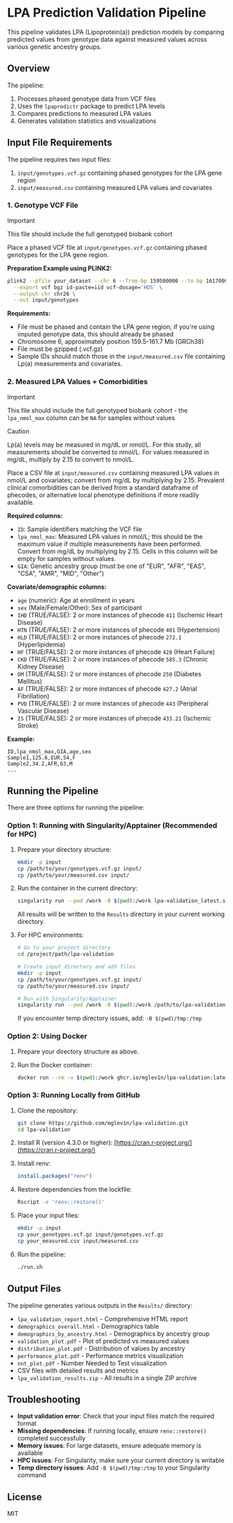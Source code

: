 # LPA Prediction Validation Pipeline

This pipeline validates LPA (Lipoprotein(a)) prediction models by comparing predicted values from genotype data against measured values across various genetic ancestry groups.

## Overview

The pipeline:
1. Processes phased genotype data from VCF files
2. Uses the `lpapredictr` package to predict LPA levels
3. Compares predictions to measured LPA values
4. Generates validation statistics and visualizations

## Input File Requirements

The pipeline requires two input files:
1. `input/genotypes.vcf.gz` containing phased genotypes for the LPA gene region
2. `input/measured.csv` containing measured LPA values and covariates

### 1. Genotype VCF File

> [!IMPORTANT]  
> This file should include the full genotyped biobank cohort

Place a phased VCF file at `input/genotypes.vcf.gz` containing phased genotypes for the LPA gene region. 

**Preparation Example using PLINK2:**
```bash
plink2 --pfile your_dataset --chr 6 --from-bp 159500000 --to-bp 161700000 \
  --export vcf bgz id-paste=iid vcf-dosage='HDS' \
  --output-chr chr26 \
  --out input/genotypes
```

**Requirements:**
- File must be phased and contain the LPA gene region; if you're using imputed genotype data, this should already be phased
- Chromosome 6, approximately position 159.5-161.7 Mb (GRCh38)
- File must be gzipped (.vcf.gz)
- Sample IDs should match those in the `input/measured.csv` file containing Lp(a) measurements and covariates.

### 2. Measured LPA Values + Comorbidities

> [!IMPORTANT]  
> This file should include the full genotyped biobank cohort - the `lpa_nmol_max` column can be `NA` for samples without values

> [!CAUTION]
> Lp(a) levels may be measured in mg/dL or nmol/L. For this study, all measurements should be converted to nmol/L. For values measured in mg/dL, multiply by 2.15 to convert to nmol/L.

Place a CSV file at `input/measured.csv` containing measured LPA values in nmol/L and covariates; convert from mg/dL by multiplying by 2.15. Prevalent clinical comorbidities can be derived from a standard dataframe of phecodes, or alternative local phenotype definitions if more readily available.

**Required columns:**
- `ID`: Sample identifiers matching the VCF file
- `lpa_nmol_max`: Measured LPA values in nmol/L; this should be the maximum value if multiple measurements have been performed. Convert from mg/dL by multiplying by 2.15. Cells in this column will be empty for samples without values.
- `GIA`: Genetic ancestry group (must be one of "EUR", "AFR", "EAS", "CSA", "AMR", "MID", "Other")

**Covariate/demographic columns:**
- `age` (numeric): Age at enrollment in years
- `sex` (Male/Female/Other): Sex of participant
- `IHD` (TRUE/FALSE): 2 or more instances of phecode `411` (Ischemic Heart Disease)
- `HTN` (TRUE/FALSE): 2 or more instances of phecode `401` (Hypertension)
- `HLD` (TRUE/FALSE): 2 or more instances of phecode `272.1` (Hyperlipidemia)
- `HF` (TRUE/FALSE): 2 or more instances of phecode `428` (Heart Failure)
- `CKD` (TRUE/FALSE): 2 or more instances of phecode `585.3` (Chronic Kidney Disease)
- `DM` (TRUE/FALSE): 2 or more instances of phecode `250` (Diabetes Mellitus)
- `AF` (TRUE/FALSE): 2 or more instances of phecode `427.2` (Atrial Fibrillation)
- `PVD` (TRUE/FALSE): 2 or more instances of phecode `443` (Peripheral Vascular Disease)
- `IS` (TRUE/FALSE): 2 or more instances of phecode `433.21` (Ischemic Stroke)

**Example:**
```
ID,lpa_nmol_max,GIA,age,sex
Sample1,125.6,EUR,54,F
Sample2,34.2,AFR,63,M
...
```

## Running the Pipeline

There are three options for running the pipeline:

### Option 1: Running with Singularity/Apptainer (Recommended for HPC)

1. Prepare your directory structure:
   ```bash
   mkdir -p input
   cp /path/to/your/genotypes.vcf.gz input/
   cp /path/to/your/measured.csv input/
   ```

2. Run the container in the current directory:
   ```bash
   singularity run --pwd /work -B $(pwd):/work lpa-validation_latest.sif
   ```

   All results will be written to the `Results` directory in your current working directory.

3. For HPC environments:
   ```bash
   # Go to your project directory
   cd /project/path/lpa-validation
   
   # Create input directory and add files
   mkdir -p input
   cp /path/to/your/genotypes.vcf.gz input/
   cp /path/to/your/measured.csv input/
   
   # Run with Singularity/Apptainer
   singularity run --pwd /work -B $(pwd):/work /path/to/lpa-validation_latest.sif
   ```

   If you encounter temp directory issues, add: `-B $(pwd)/tmp:/tmp`

### Option 2: Using Docker

1. Prepare your directory structure as above.

2. Run the Docker container:
   ```bash
   docker run --rm -v $(pwd):/work ghcr.io/mglev1n/lpa-validation:latest
   ```

### Option 3: Running Locally from GitHub

1. Clone the repository:
   ```bash
   git clone https://github.com/mglev1n/lpa-validation.git
   cd lpa-validation
   ```

2. Install R (version 4.3.0 or higher): [https://cran.r-project.org/](https://cran.r-project.org/)

3. Install renv:
   ```r
   install.packages("renv")
   ```

4. Restore dependencies from the lockfile:
   ```bash
   Rscript -e 'renv::restore()'
   ```

5. Place your input files:
   ```bash
   mkdir -p input
   cp your_genotypes.vcf.gz input/genotypes.vcf.gz
   cp your_measured.csv input/measured.csv
   ```

6. Run the pipeline:
   ```bash
   ./run.sh
   ```

## Output Files

The pipeline generates various outputs in the `Results/` directory:

- `lpa_validation_report.html` - Comprehensive HTML report
- `demographics_overall.html` - Demographics table
- `demographics_by_ancestry.html` - Demographics by ancestry group
- `validation_plot.pdf` - Plot of predicted vs measured values
- `distribution_plot.pdf` - Distribution of values by ancestry
- `performance_plot.pdf` - Performance metrics visualization
- `nnt_plot.pdf` - Number Needed to Test visualization
- CSV files with detailed results and metrics
- `lpa_validation_results.zip` - All results in a single ZIP archive

## Troubleshooting

- **Input validation error**: Check that your input files match the required format
- **Missing dependencies**: If running locally, ensure `renv::restore()` completed successfully
- **Memory issues**: For large datasets, ensure adequate memory is available
- **HPC issues**: For Singularity, make sure your current directory is writable
- **Temp directory issues**: Add `-B $(pwd)/tmp:/tmp` to your Singularity command

## License

MIT
